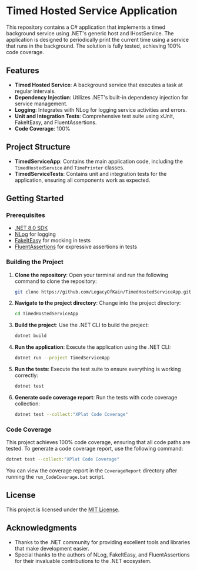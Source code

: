 # Timed Hosted Service Application

This repository contains a C# application that implements a timed background service using .NET's generic host and IHostService. The application is designed to periodically print the current time using a service that runs in the background. The solution is fully tested, achieving 100% code coverage.

## Features

- **Timed Hosted Service**: A background service that executes a task at regular intervals.
- **Dependency Injection**: Utilizes .NET's built-in dependency injection for service management.
- **Logging**: Integrates with NLog for logging service activities and errors.
- **Unit and Integration Tests**: Comprehensive test suite using xUnit, FakeItEasy, and FluentAssertions.
- **Code Coverage**: 100%

## Project Structure

- **TimedServiceApp**: Contains the main application code, including the `TimedHostedService` and `TimePrinter` classes.
- **TimedServiceTests**: Contains unit and integration tests for the application, ensuring all components work as expected.

## Getting Started

### Prerequisites

- [.NET 8.0 SDK](https://dotnet.microsoft.com/download/dotnet/8.0)
- [NLog](https://nlog-project.org/) for logging
- [FakeItEasy](https://fakeiteasy.github.io/) for mocking in tests
- [FluentAssertions](https://fluentassertions.com/) for expressive assertions in tests

 
### Building the Project

1. **Clone the repository**:
   Open your terminal and run the following command to clone the repository:
   ```bash
   git clone https://github.com/LegacyOfKain/TimedHostedServiceApp.git
   ```

2. **Navigate to the project directory**:
   Change into the project directory:
   ```bash
   cd TimedHostedServiceApp
   ```

3. **Build the project**:
   Use the .NET CLI to build the project:
   ```bash
   dotnet build
   ```

4. **Run the application**:
   Execute the application using the .NET CLI:
   ```bash
   dotnet run --project TimedServiceApp
   ```

5. **Run the tests**:
   Execute the test suite to ensure everything is working correctly:
   ```bash
   dotnet test
   ```

6. **Generate code coverage report**:
   Run the tests with code coverage collection:
   ```bash
   dotnet test --collect:"XPlat Code Coverage"
   ```

### Code Coverage

This project achieves 100% code coverage, ensuring that all code paths are tested. To generate a code coverage report, use the following command:
```bash
dotnet test --collect:"XPlat Code Coverage"
```

You can view the coverage report in the `CoverageReport` directory after running the `run_CodeCoverage.bat` script.

## License

This project is licensed under the [MIT License](https://opensource.org/licenses/MIT).

## Acknowledgments

- Thanks to the .NET community for providing excellent tools and libraries that make development easier.
- Special thanks to the authors of NLog, FakeItEasy, and FluentAssertions for their invaluable contributions to the .NET ecosystem.
